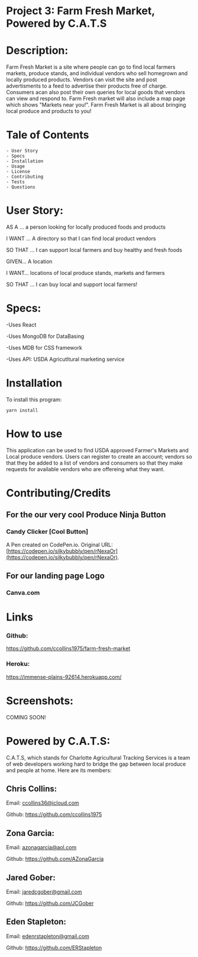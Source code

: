 # Project 3: Farm Fresh Market, Powered by C.A.T.S

# Description:
Farm Fresh Market is a site where people can go to find local farmers markets, produce stands, and individual vendors who sell homegrown and locally produced products. Vendors can visit the site and post advertisments to a feed to advertise their products free of charge. Consumers acan also post their own queries for local goods that vendors can view and respond to. Farm Fresh market will also include a map page which shows "Markets near you!". Farm Fresh Market is all about bringing local produce and products to you!


# Tale of Contents

    - User Story
    - Specs
    - Installation
    - Usage
    - License
    - Contributing
    - Tests
    - Questions


# User Story:

AS A … a person looking for locally produced foods and products
  
I WANT … A directory so that I can find local product vendors
  
SO THAT … I can support local farmers and buy healthy and fresh foods



  
GIVEN… A location 
  
I WANT… locations of local produce stands, markets and farmers
  
SO THAT … I can buy local and support local farmers!


# Specs:
-Uses React
  
-Uses MongoDB for DataBasing
  
-Uses MDB for CSS framework
  
-Uses API: USDA Agricutltural marketing service



# Installation
To install this program:

    yarn install

# How to use
This application can be used to find USDA approved Farmer's Markets and Local produce vendors. Users can register to create an account; vendors so that they be added to a list of vendors and consumers so that they make requests for available vendors who are offereing what they want.

# Contributing/Credits


## For the our very cool Produce Ninja Button
### Candy Clicker [Cool Button]

A Pen created on CodePen.io. Original URL: [https://codepen.io/silkybubbly/pen/rNexaOr](https://codepen.io/silkybubbly/pen/rNexaOr).

## For our landing page Logo
### Canva.com



# Links

### Github:
https://github.com/ccollins1975/farm-fresh-market


### Heroku:
https://immense-plains-92614.herokuapp.com/


# Screenshots:

COMING SOON!


# Powered by C.A.T.S:
C.A.T.S, which stands for Charlotte Agricultural Tracking Services is a team of web developers working hard to bridge the gap between local produce and people at home. Here are its members:


## Chris Collins:
Email: ccollins36@icloud.com
  
Github: https://github.com/ccollins1975

## Zona Garcia:
Email: azonagarcia@aol.com
  
Github: https://github.com/AZonaGarcia

## Jared Gober:
Email: jaredcgober@gmail.com
   
Github: https://github.com/JCGober

## Eden Stapleton:
Email: edenrstapleton@gmail.com
  
Github: https://github.com/ERStapleton


 